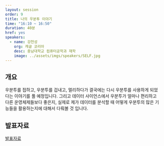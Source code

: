 ```yaml
---
layout: session
order: 9
title: 나의 우분투 이야기
time: "16:10 ~ 16:50"
duration: 40분
href: yes
speakers:
  - name: 강천성
    org: 캐글 코리아
    desc: 충남대학교 컴퓨터공학과 재학
    image: ../assets/imgs/speakers/SELF.jpg
---
```

## 개요
우분투를 접하고, 우분투를 겁내고, 멀리하다가 결국에는 다시 우분투를 사용하게 되었다는 이야기를 풀 예정입니다.
그리고 데이터 사이언스에서 우분투가 얼마나 편리하고 다른 운영체제들보다 좋은지, 실제로 제가 데이터를 분석할 때 어떻게 
우분투의 많은 기능들을 활용하는지에 대해서 다뤄볼 것 입니다.

## 발표자료
<a class="btn btn-primary" href="https://www.slideshare.net/UbuntuKorea/ss-122568665" role="button"><i class="fas fa-paperclip"></i> 발표자료</a>
